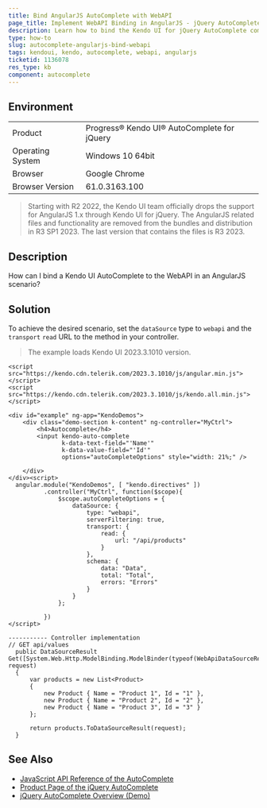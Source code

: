 ```yaml
---
title: Bind AngularJS AutoComplete with WebAPI
page_title: Implement WebAPI Binding in AngularJS - jQuery AutoComplete
description: Learn how to bind the Kendo UI for jQuery AutoComplete component in AngularJS with WebAPI.
type: how-to
slug: autocomplete-angularjs-bind-webapi
tags: kendoui, kendo, autocomplete, webapi, angularjs
ticketid: 1136078
res_type: kb
component: autocomplete
---
```


## Environment

<table>
 <tr>
  <td>Product</td>
  <td>Progress® Kendo UI® AutoComplete for jQuery</td>
 </tr>
 <tr>
  <td>Operating System</td>
  <td>Windows 10 64bit</td>
 </tr>
 <tr>
  <td>Browser</td>
  <td>Google Chrome</td>
 </tr>
 <tr>
  <td>Browser Version</td>
  <td>61.0.3163.100</td>
 </tr>
</table>

> Starting with R2 2022, the Kendo UI team officially drops the support for AngularJS 1.x through Kendo UI for jQuery. The AngularJS related files and functionality are removed from the bundles and distribution in R3 SP1 2023. The last version that contains the files is R3 2023.

## Description

How can I bind a Kendo UI AutoComplete to the WebAPI in an AngularJS scenario?

## Solution

To achieve the desired scenario, set the `dataSource` type to `webapi` and the `transport` `read` URL to the method in your controller.

> The example loads Kendo UI 2023.3.1010 version.

```dojo
<script src="https://kendo.cdn.telerik.com/2023.3.1010/js/angular.min.js"></script>
<script src="https://kendo.cdn.telerik.com/2023.3.1010/js/kendo.all.min.js"></script>

<div id="example" ng-app="KendoDemos">
    <div class="demo-section k-content" ng-controller="MyCtrl">
        <h4>Autocomplete</h4>
        <input kendo-auto-complete  
               k-data-text-field="'Name'"
               k-data-value-field="'Id'"
               options="autoCompleteOptions" style="width: 21%;" />

    </div>
</div><script>
  angular.module("KendoDemos", [ "kendo.directives" ])
          .controller("MyCtrl", function($scope){
              $scope.autoCompleteOptions = {
                  dataSource: {
                      type: "webapi",
                      serverFiltering: true,
                      transport: {
                          read: {
                              url: "/api/products"
                          }
                      },
                      schema: {
                          data: "Data",
                          total: "Total",
                          errors: "Errors"
                      }
                  }
              };

          })              
</script>

----------- Controller implementation
// GET api/values
  public DataSourceResult Get([System.Web.Http.ModelBinding.ModelBinder(typeof(WebApiDataSourceRequestModelBinder))]DataSourceRequest request)
  {            
      var products = new List<Product>
      {
          new Product { Name = "Product 1", Id = "1" },
          new Product { Name = "Product 2", Id = "2" },
          new Product { Name = "Product 3", Id = "3" }
      };

      return products.ToDataSourceResult(request);
  }
```

## See Also

* [JavaScript API Reference of the AutoComplete](/api/javascript/ui/autocomplete)
* [Product Page of the jQuery AutoComplete](https://www.telerik.com/kendo-jquery-ui/autocomplete)
* [jQuery AutoComplete Overview (Demo)](https://demos.telerik.com/kendo-ui/autocomplete/index)

